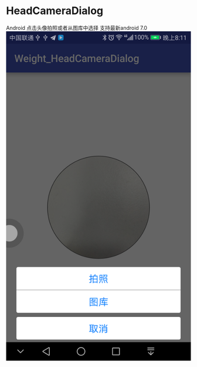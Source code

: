 # HeadCameraDialog

Android 点击头像拍照或者从图库中选择
支持最新android 7.0
![](https://github.com/PangYiMing/HeadCameraDialog/blob/master/img/Screenshot_20171018-201106.png)